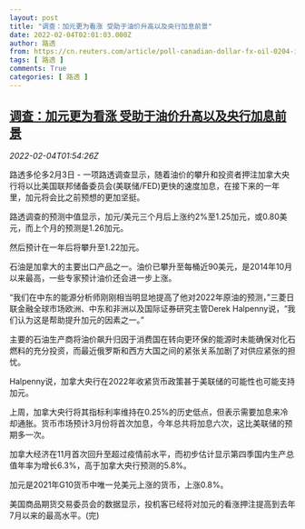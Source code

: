 ```yaml
---
layout: post
title: "调查：加元更为看涨 受助于油价升高以及央行加息前景"
date: 2022-02-04T02:01:03.000Z
author: 路透
from: https://cn.reuters.com/article/poll-canadian-dollar-fx-oil-0204-idCNKBS2K904P
tags: [ 路透 ]
comments: True
categories: [ 路透 ]
---
```

<!--1643940063000-->
[调查：加元更为看涨 受助于油价升高以及央行加息前景](https://cn.reuters.com/article/poll-canadian-dollar-fx-oil-0204-idCNKBS2K904P)
------

<div>
<div><i>2022-02-04T01:54:26Z</i></div><p>路透多伦多2月3日 - 一项路透调查显示，随着油价的攀升和投资者押注加拿大央行将以比美国联邦储备委员会(美联储/FED)更快的速度加息，在接下来的一年里，加元将会比之前预想的更加坚挺。</p><p>路透调查的预测中值显示，加元/美元三个月后上涨约2%至1.25加元，或0.80美元，而上个月的预测是1.26加元。</p><p>然后预计在一年后将攀升至1.22加元。</p><p>石油是加拿大的主要出口产品之一。油价已攀升至每桶近90美元，是2014年10月以来最高，一些专家预计油价还会进一步上涨。</p><p>“我们在中东的能源分析师刚刚相当明显地提高了他对2022年原油的预测，”三菱日联金融全球市场欧洲、中东和非洲以及国际证券研究主管Derek Halpenny说，“我们认为这是帮助提升加元的因素之一。”</p><p>主要的石油生产商将油价飙升归因于消费国在转向更环保的能源时未能确保对化石燃料的充分投资，而最近俄罗斯和西方大国之间的紧张关系加剧了对供应紧张的担忧。</p><p>Halpenny说，加拿大央行在2022年收紧货币政策甚于美联储的可能性也可能支持加元。</p><p>上周，加拿大央行将其指标利率维持在0.25%的历史低点，但表示需要加息来冷却通胀。货币市场预计3月份将首次加息，今年总共将加息六次，这比美联储的预期多一次。</p><p>加拿大经济在11月首次回升至超过疫情前水平，而初步估计显示第四季国内生产总值年率为增长6.3%，高于加拿大央行预测的5.8%。</p><p>加元是2021年G10货币中唯一兑美元上涨的货币，上涨0.8%。</p><p>美国商品期货交易委员会的数据显示，投机客已经将对加元的看涨押注提高到去年7月以来的最高水平。(完)</p>
</div>
